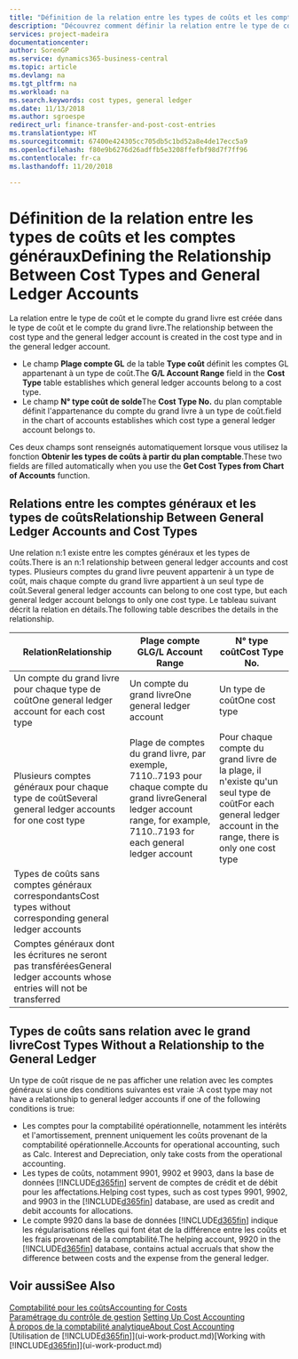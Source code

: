 ```yaml
---
title: "Définition de la relation entre les types de coûts et les comptes du grand livre | Microsoft Docs"
description: "Découvrez comment définir la relation entre le type de coût et le compte GL."
services: project-madeira
documentationcenter: 
author: SorenGP
ms.service: dynamics365-business-central
ms.topic: article
ms.devlang: na
ms.tgt_pltfrm: na
ms.workload: na
ms.search.keywords: cost types, general ledger
ms.date: 11/13/2018
ms.author: sgroespe
redirect_url: finance-transfer-and-post-cost-entries
ms.translationtype: HT
ms.sourcegitcommit: 67400e424305cc705db5c1bd52a8e4de17ecc5a9
ms.openlocfilehash: f80e9b6276d26adffb5e3208ffefbf98d7f7ff96
ms.contentlocale: fr-ca
ms.lasthandoff: 11/20/2018

---
```

# <a name="defining-the-relationship-between-cost-types-and-general-ledger-accounts"></a><span data-ttu-id="e0424-103">Définition de la relation entre les types de coûts et les comptes généraux</span><span class="sxs-lookup"><span data-stu-id="e0424-103">Defining the Relationship Between Cost Types and General Ledger Accounts</span></span>
<span data-ttu-id="e0424-104">La relation entre le type de coût et le compte du grand livre est créée dans le type de coût et le compte du grand livre.</span><span class="sxs-lookup"><span data-stu-id="e0424-104">The relationship between the cost type and the general ledger account is created in the cost type and in the general ledger account.</span></span>  

* <span data-ttu-id="e0424-105">Le champ **Plage compte GL** de la table **Type coût** définit les comptes GL appartenant à un type de coût.</span><span class="sxs-lookup"><span data-stu-id="e0424-105">The **G/L Account Range** field in the **Cost Type** table establishes which general ledger accounts belong to a cost type.</span></span>  
* <span data-ttu-id="e0424-106">Le champ **N° type coût de solde**</span><span class="sxs-lookup"><span data-stu-id="e0424-106">The **Cost Type No.**</span></span> <span data-ttu-id="e0424-107">du plan comptable définit l'appartenance du compte du grand livre à un type de coût.</span><span class="sxs-lookup"><span data-stu-id="e0424-107">field in the chart of accounts establishes which cost type a general ledger account belongs to.</span></span>  

<span data-ttu-id="e0424-108">Ces deux champs sont renseignés automatiquement lorsque vous utilisez la fonction **Obtenir les types de coûts à partir du plan comptable**.</span><span class="sxs-lookup"><span data-stu-id="e0424-108">These two fields are filled automatically when you use the **Get Cost Types from Chart of Accounts** function.</span></span>  

## <a name="relationship-between-general-ledger-accounts-and-cost-types"></a><span data-ttu-id="e0424-109">Relations entre les comptes généraux et les types de coûts</span><span class="sxs-lookup"><span data-stu-id="e0424-109">Relationship Between General Ledger Accounts and Cost Types</span></span>  
<span data-ttu-id="e0424-110">Une relation n:1 existe entre les comptes généraux et les types de coûts.</span><span class="sxs-lookup"><span data-stu-id="e0424-110">There is an n:1 relationship between general ledger accounts and cost types.</span></span> <span data-ttu-id="e0424-111">Plusieurs comptes du grand livre peuvent appartenir à un type de coût, mais chaque compte du grand livre appartient à un seul type de coût.</span><span class="sxs-lookup"><span data-stu-id="e0424-111">Several general ledger accounts can belong to one cost type, but each general ledger account belongs to only one cost type.</span></span> <span data-ttu-id="e0424-112">Le tableau suivant décrit la relation en détails.</span><span class="sxs-lookup"><span data-stu-id="e0424-112">The following table describes the details in the relationship.</span></span>  

|<span data-ttu-id="e0424-113">Relation</span><span class="sxs-lookup"><span data-stu-id="e0424-113">Relationship</span></span>|<span data-ttu-id="e0424-114">**Plage compte GL**</span><span class="sxs-lookup"><span data-stu-id="e0424-114">**G/L Account Range**</span></span>|<span data-ttu-id="e0424-115">**N° type coût**</span><span class="sxs-lookup"><span data-stu-id="e0424-115">**Cost Type No.**</span></span>|  
|------------------|------------------------------------------------|-------------------------------------------|  
|<span data-ttu-id="e0424-116">Un compte du grand livre pour chaque type de coût</span><span class="sxs-lookup"><span data-stu-id="e0424-116">One general ledger account for each cost type</span></span>|<span data-ttu-id="e0424-117">Un compte du grand livre</span><span class="sxs-lookup"><span data-stu-id="e0424-117">One general ledger account</span></span>|<span data-ttu-id="e0424-118">Un type de coût</span><span class="sxs-lookup"><span data-stu-id="e0424-118">One cost type</span></span>|  
|<span data-ttu-id="e0424-119">Plusieurs comptes généraux pour chaque type de coût</span><span class="sxs-lookup"><span data-stu-id="e0424-119">Several general ledger accounts for one cost type</span></span>|<span data-ttu-id="e0424-120">Plage de comptes du grand livre, par exemple, 7110..7193 pour chaque compte du grand livre</span><span class="sxs-lookup"><span data-stu-id="e0424-120">General ledger account range, for example, 7110..7193 for each general ledger account</span></span>|<span data-ttu-id="e0424-121">Pour chaque compte du grand livre de la plage, il n'existe qu'un seul type de coût</span><span class="sxs-lookup"><span data-stu-id="e0424-121">For each general ledger account in the range, there is only one cost type</span></span>|  
|<span data-ttu-id="e0424-122">Types de coûts sans comptes généraux correspondants</span><span class="sxs-lookup"><span data-stu-id="e0424-122">Cost types without corresponding general ledger accounts</span></span>|<Empty>||  
|<span data-ttu-id="e0424-123">Comptes généraux dont les écritures ne seront pas transférées</span><span class="sxs-lookup"><span data-stu-id="e0424-123">General ledger accounts whose entries will not be transferred</span></span>||<Empty>|  

## <a name="cost-types-without-a-relationship-to-the-general-ledger"></a><span data-ttu-id="e0424-124">Types de coûts sans relation avec le grand livre</span><span class="sxs-lookup"><span data-stu-id="e0424-124">Cost Types Without a Relationship to the General Ledger</span></span>  
<span data-ttu-id="e0424-125">Un type de coût risque de ne pas afficher une relation avec les comptes généraux si une des conditions suivantes est vraie :</span><span class="sxs-lookup"><span data-stu-id="e0424-125">A cost type may not have a relationship to general ledger accounts if one of the following conditions is true:</span></span>  

* <span data-ttu-id="e0424-126">Les comptes pour la comptabilité opérationnelle, notamment les intérêts et l'amortissement, prennent uniquement les coûts provenant de la comptabilité opérationnelle.</span><span class="sxs-lookup"><span data-stu-id="e0424-126">Accounts for operational accounting, such as Calc. Interest and Depreciation, only take costs from the operational accounting.</span></span>  
* <span data-ttu-id="e0424-127">Les types de coûts, notamment 9901, 9902 et 9903, dans la base de données [!INCLUDE[d365fin](includes/d365fin_md.md)] servent de comptes de crédit et de débit pour les affectations.</span><span class="sxs-lookup"><span data-stu-id="e0424-127">Helping cost types, such as cost types 9901, 9902, and 9903 in the [!INCLUDE[d365fin](includes/d365fin_md.md)] database, are used as credit and debit accounts for allocations.</span></span>  
* <span data-ttu-id="e0424-128">Le compte 9920 dans la base de données [!INCLUDE[d365fin](includes/d365fin_md.md)] indique les régularisations réelles qui font état de la différence entre les coûts et les frais provenant de la comptabilité.</span><span class="sxs-lookup"><span data-stu-id="e0424-128">The helping account, 9920 in the [!INCLUDE[d365fin](includes/d365fin_md.md)] database, contains actual accruals that show the difference between costs and the expense from the general ledger.</span></span>  

## <a name="see-also"></a><span data-ttu-id="e0424-129">Voir aussi</span><span class="sxs-lookup"><span data-stu-id="e0424-129">See Also</span></span>  
[<span data-ttu-id="e0424-130">Comptabilité pour les coûts</span><span class="sxs-lookup"><span data-stu-id="e0424-130">Accounting for Costs</span></span>](finance-manage-cost-accounting.md)  
<span data-ttu-id="e0424-131">[Paramétrage du contrôle de gestion](finance-set-up-cost-accounting.md) </span><span class="sxs-lookup"><span data-stu-id="e0424-131">[Setting Up Cost Accounting](finance-set-up-cost-accounting.md) </span></span>  
[<span data-ttu-id="e0424-132">À propos de la comptabilité analytique</span><span class="sxs-lookup"><span data-stu-id="e0424-132">About Cost Accounting</span></span>](finance-about-cost-accounting.md)  
<span data-ttu-id="e0424-133">[Utilisation de [!INCLUDE[d365fin](includes/d365fin_md.md)]](ui-work-product.md)</span><span class="sxs-lookup"><span data-stu-id="e0424-133">[Working with [!INCLUDE[d365fin](includes/d365fin_md.md)]](ui-work-product.md)</span></span>

